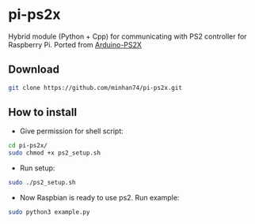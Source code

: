 # pi-ps2x

Hybrid module (Python + Cpp) for communicating with PS2 controller for Raspberry Pi. Ported from [Arduino-PS2X](https://github.com/madsci1016/Arduino-PS2X)

## Download

```bash
git clone https://github.com/minhan74/pi-ps2x.git
```

## How to install

- Give permission for shell script:

```bash
cd pi-ps2x/
sudo chmod +x ps2_setup.sh
```

- Run setup:

```bash
sudo ./ps2_setup.sh
```

- Now Raspbian is ready to use ps2. Run example:

```bash
sudo python3 example.py
```
